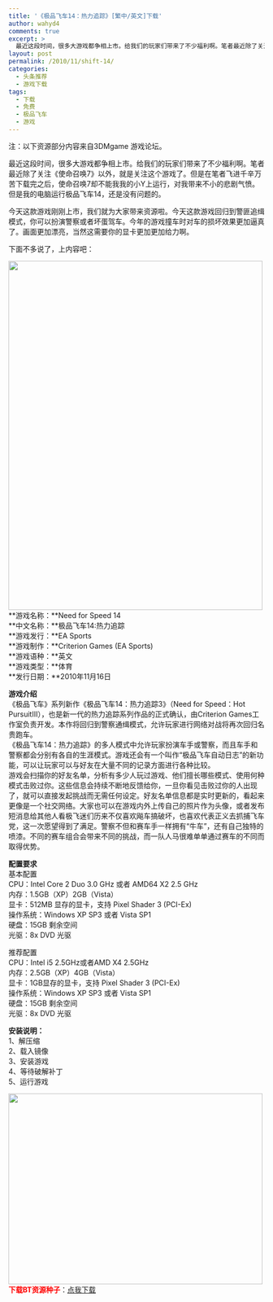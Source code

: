 ```yaml
---
title: '《极品飞车14：热力追踪》[繁中/英文]下载'
author: wahyd4
comments: true
excerpt: >
  最近这段时间，很多大游戏都争相上市。给我们的玩家们带来了不少福利啊。笔者最近除了关注《使命召唤7》以外，就是关注这个游戏了。但是在笔者飞进千辛万苦下载完之后，
layout: post
permalink: /2010/11/shift-14/
categories:
  - 头条推荐
  - 游戏下载
tags:
  - 下载
  - 免费
  - 极品飞车
  - 游戏
---
```

注：以下资源部分内容来自3DMgame 游戏论坛。

最近这段时间，很多大游戏都争相上市。给我们的玩家们带来了不少福利啊。笔者最近除了关注《使命召唤7》以外，就是关注这个游戏了。但是在笔者飞进千辛万苦下载完之后，使命召唤7却不能我我的小Y上运行，对我带来不小的悲剧气愤。但是我的电脑运行极品飞车14，还是没有问题的。

今天这款游戏刚刚上市，我们就为大家带来资源啦。今天这款游戏回归到警匪追缉模式，你可以扮演警察或者坏蛋驾车。今年的游戏撞车时对车的损坏效果更加逼真了。画面更加漂亮，当然这需要你的显卡更加更加给力啊。

下面不多说了，上内容吧：

[<img class="aligncenter size-full wp-image-855" title="11-16-1_conew1" src="/images/2010/11/11-16-1_conew1.jpg" alt="" width="500" height="686" />][1]**游戏名称：**Need for Speed 14  
**中文名称：**极品飞车14:热力追踪  
**游戏发行：**EA Sports  
**游戏制作：**Criterion Games (EA Sports)  
**游戏语种：**英文  
**游戏类型：**体育  
**发行日期：**2010年11月16日

**游戏介绍**  
《极品飞车》系列新作《极品飞车14：热力追踪3》（Need for Speed：Hot PursuitIII），也是新一代的热力追踪系列作品的正式确认，由Criterion Games工作室负责开发。本作将回归到警察通缉模式，允许玩家进行网络对战将再次回归名贵跑车。  
《极品飞车14：热力追踪》的多人模式中允许玩家扮演车手或警察，而且车手和警察都会分别有各自的生涯模式。游戏还会有一个叫作“极品飞车自动日志”的新功能，可以让玩家可以与好友在大量不同的记录方面进行各种比较。  
游戏会扫描你的好友名单，分析有多少人玩过游戏、他们擅长哪些模式、使用何种模式击败过你。这些信息会持续不断地反馈给你，一旦你看见击败过你的人出现了，就可以直接发起挑战而无需任何设定。好友名单信息都是实时更新的，看起来更像是一个社交网络。大家也可以在游戏内外上传自己的照片作为头像，或者发布短消息给其他人看极飞迷们历来不仅喜欢飚车搞破坏，也喜欢代表正义去抓捕飞车党，这一次愿望得到了满足。警察不但和赛车手一样拥有“牛车”，还有自己独特的喷漆。不同的赛车组合会带来不同的挑战，而一队人马很难单单通过赛车的不同而取得优势。

**配置要求**  
基本配置  
CPU：Intel Core 2 Duo 3.0 GHz 或者 AMD64 X2 2.5 GHz  
内存：1.5GB（XP）2GB（Vista）  
显卡：512MB 显存的显卡，支持 Pixel Shader 3 (PCI-Ex)  
操作系统：Windows XP SP3 或者 Vista SP1  
硬盘：15GB 剩余空间  
光驱：8x DVD 光驱

推荐配置  
CPU：Intel i5 2.5GHz或者AMD X4 2.5GHz  
内存：2.5GB（XP）4GB（Vista）  
显卡：1GB显存的显卡，支持 Pixel Shader 3 (PCI-Ex)  
操作系统：Windows XP SP3 或者 Vista SP1  
硬盘：15GB 剩余空间  
光驱：8x DVD 光驱

**安装说明：**  
1、解压缩  
2、载入镜像  
3、安装游戏  
4、等待破解补丁  
5、运行游戏

[<img class="aligncenter size-full wp-image-856" title="11-16-2_conew1" src="/images/2010/11/11-16-2_conew1.jpg" alt="" width="500" height="375" />][2]<span style="color: #ff0000;"><strong>下载BT资源种子</strong></span>：<a href="http://u.115.com/file/f1842513be" target="_blank">点我下载</a>

 [1]: /images/2010/11/11-16-1_conew1.jpg
 [2]: /images/2010/11/11-16-2_conew1.jpg
